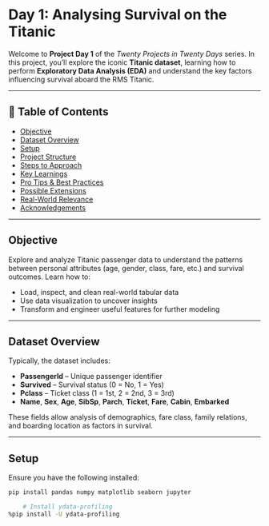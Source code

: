 # Day 1: Analysing Survival on the Titanic

Welcome to **Project Day 1** of the _Twenty Projects in Twenty Days_ series. In this project, you’ll explore the iconic **Titanic dataset**, learning how to perform **Exploratory Data Analysis (EDA)** and understand the key factors influencing survival aboard the RMS Titanic.

---

## 📝 Table of Contents

- [Objective](#objective)
- [Dataset Overview](#dataset-overview)
- [Setup](#setup)
- [Project Structure](#project-structure)
- [Steps to Approach](#steps-to-approach)
- [Key Learnings](#key-learnings)
- [Pro Tips & Best Practices](#pro-tips--best-practices)
- [Possible Extensions](#possible-extensions)
- [Real-World Relevance](#real-world-relevance)
- [Acknowledgements](#acknowledgements)

---

## Objective

Explore and analyze Titanic passenger data to understand the patterns between personal attributes (age, gender, class, fare, etc.) and survival outcomes. Learn how to:

- Load, inspect, and clean real-world tabular data
- Use data visualization to uncover insights
- Transform and engineer useful features for further modeling

---

## Dataset Overview

Typically, the dataset includes:

- **PassengerId** – Unique passenger identifier
- **Survived** – Survival status (0 = No, 1 = Yes)
- **Pclass** – Ticket class (1 = 1st, 2 = 2nd, 3 = 3rd)
- **Name**, **Sex**, **Age**, **SibSp**, **Parch**, **Ticket**, **Fare**, **Cabin**, **Embarked**

These fields allow analysis of demographics, fare class, family relations, and boarding location as factors in survival.

---

## Setup

Ensure you have the following installed:

```bash
pip install pandas numpy matplotlib seaborn jupyter

    # Install ydata-profiling
%pip install -U ydata-profiling
```
